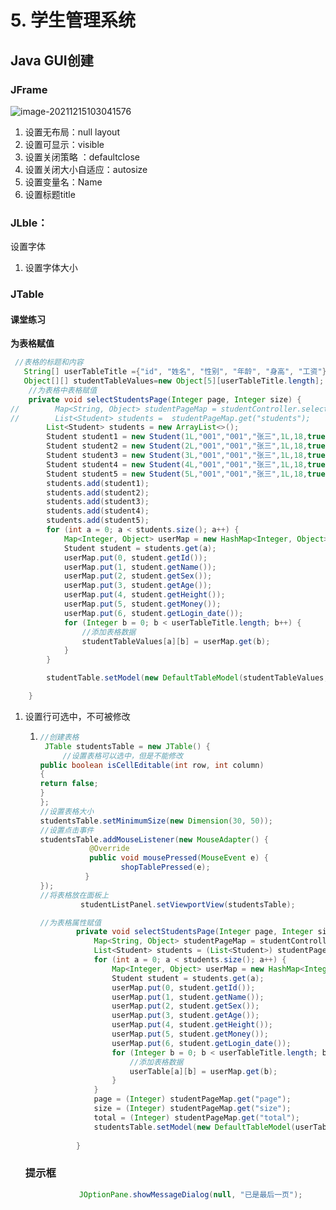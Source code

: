 # 5. 学生管理系统

## Java GUI创建

### JFrame

![image-20211215103041576](https://mynotepicbed.oss-cn-beijing.aliyuncs.com/img/image-20211215103041576.png)

1. 设置无布局：null layout
2. 设置可显示：visible
3. 设置关闭策略 ：defaultclose
4. 设置关闭大小自适应：autosize
4. 设置变量名：Name
5. 设置标题title

### JLble：

设置字体

1. 设置字体大小



### JTable

#### 课堂练习

**为表格赋值**

```java
 //表格的标题和内容
   String[] userTableTitle ={"id", "姓名", "性别", "年龄", "身高", "工资"};
   Object[][] studentTableValues=new Object[5][userTableTitle.length];
    //为表格中表格赋值
    private void selectStudentsPage(Integer page, Integer size) {
//        Map<String, Object> studentPageMap = studentController.selectStudentsPage(page, size);
//        List<Student> students =  studentPageMap.get("students");
        List<Student> students = new ArrayList<>();
        Student student1 = new Student(1L,"001","001","张三",1L,18,true,180, BigDecimal.valueOf(100.00), LocalDateTime.now());
        Student student2 = new Student(2L,"001","001","张三",1L,18,true,180, BigDecimal.valueOf(100.00), LocalDateTime.now());
        Student student3 = new Student(3L,"001","001","张三",1L,18,true,180, BigDecimal.valueOf(100.00), LocalDateTime.now());
        Student student4 = new Student(4L,"001","001","张三",1L,18,true,180, BigDecimal.valueOf(100.00), LocalDateTime.now());
        Student student5 = new Student(5L,"001","001","张三",1L,18,true,180, BigDecimal.valueOf(100.00), LocalDateTime.now());
        students.add(student1);
        students.add(student2);
        students.add(student3);
        students.add(student4);
        students.add(student5);
        for (int a = 0; a < students.size(); a++) {
            Map<Integer, Object> userMap = new HashMap<Integer, Object>();
            Student student = students.get(a);
            userMap.put(0, student.getId());
            userMap.put(1, student.getName());
            userMap.put(2, student.getSex());
            userMap.put(3, student.getAge());
            userMap.put(4, student.getHeight());
            userMap.put(5, student.getMoney());
            userMap.put(6, student.getLogin_date());
            for (Integer b = 0; b < userTableTitle.length; b++) {
                //添加表格数据
                studentTableValues[a][b] = userMap.get(b);
            }
        }

        studentTable.setModel(new DefaultTableModel(studentTableValues, userTableTitle));

    }
```



1. 设置行可选中，不可被修改

   1. ```java
      //创建表格
       JTable studentsTable = new JTable() {
           //设置表格可以选中，但是不能修改
      public boolean isCellEditable(int row, int column)
      {
      return false;
      }
      };
      //设置表格大小
      studentsTable.setMinimumSize(new Dimension(30, 50));
      //设置点击事件
      studentsTable.addMouseListener(new MouseAdapter() {
                 @Override
                 public void mousePressed(MouseEvent e) {
                        shopTablePressed(e);
      			}
      });
      //将表格放在面板上
               studentListPanel.setViewportView(studentsTable);
      
      //为表格属性赋值
              private void selectStudentsPage(Integer page, Integer size) {
                  Map<String, Object> studentPageMap = studentController.selectStudentsPage(page, size);
                  List<Student> students = (List<Student>) studentPageMap.get("students");
                  for (int a = 0; a < students.size(); a++) {
                      Map<Integer, Object> userMap = new HashMap<Integer, Object>();
                      Student student = students.get(a);
                      userMap.put(0, student.getId());
                      userMap.put(1, student.getName());
                      userMap.put(2, student.getSex());
                      userMap.put(3, student.getAge());
                      userMap.put(4, student.getHeight());
                      userMap.put(5, student.getMoney());
                      userMap.put(6, student.getLogin_date());
                      for (Integer b = 0; b < userTableTitle.length; b++) {
                          //添加表格数据
                          userTable[a][b] = userMap.get(b);
                      }
                  }
                  page = (Integer) studentPageMap.get("page");
                  size = (Integer) studentPageMap.get("size");
                  total = (Integer) studentPageMap.get("total");
                  studentsTable.setModel(new DefaultTableModel(userTable, userTableTitle));
          
              }
      ```
   
   ### 提示框
   
   ```java
               JOptionPane.showMessageDialog(null, "已是最后一页");
   ```
   
   

